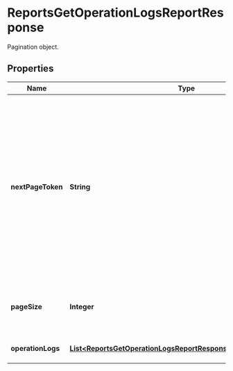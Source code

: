 

# ReportsGetOperationLogsReportResponse

Pagination object.

## Properties

| Name | Type | Description | Notes |
|------------ | ------------- | ------------- | -------------|
|**nextPageToken** | **String** | The next page token is used to paginate through large result sets. A next page token will be returned whenever the set of the available result list exceeds the page size. The expiration period is 15 minutes. |  [optional] |
|**pageSize** | **Integer** | The amount of records returns within a single API call.  |  [optional] |
|**operationLogs** | [**List&lt;ReportsGetOperationLogsReportResponseOperationLogsInner&gt;**](ReportsGetOperationLogsReportResponseOperationLogsInner.md) | Array of operation log objects |  [optional] |



